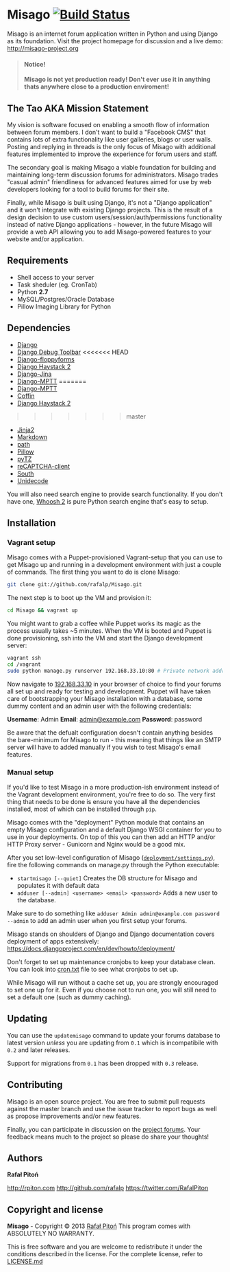 # Misago [![Build Status](https://travis-ci.org/rafalp/Misago.png?branch=master)](https://travis-ci.org/rafalp/Misago)

Misago is an internet forum application written in Python and using Django as its foundation. Visit the project homepage for discussion and a live demo: <http://misago-project.org>

> #### Notice!
>
> __Misago is not yet production ready! Don't ever use it in anything thats anywhere close to a production enviroment!__

The Tao AKA Mission Statement
-----------------------------

My vision is software focused on enabling a smooth flow of information between forum members. I don't want to build a "Facebook CMS" that contains lots of extra functionality like user galleries, blogs or user walls. Posting and replying in threads is the only focus of Misago with additional features implemented to improve the experience for forum users and staff.

The secondary goal is making Misago a viable foundation for building and maintaining long-term discussion forums for administrators. Misago trades "casual admin" friendliness for advanced features aimed for use by web developers looking for a tool to build forums for their site.

Finally, while Misago is built using Django, it's not a "Django application" and it won't integrate with existing Django projects. This is the result of a design decision to use custom users/session/auth/permissions functionality instead of native Django applications - however, in the future Misago will provide a web API allowing you to add Misago-powered features to your website and/or application.

Requirements
------------

* Shell access to your server
* Task sheduler (eg. CronTab)
* Python __2.7__
* MySQL/Postgres/Oracle Database
* Pillow Imaging Library for Python

Dependencies
------------

* [Django](http://djangoproject.com)
* [Django Debug Toolbar](https://github.com/django-debug-toolbar/django-debug-toolbar)
<<<<<<< HEAD
* [Django-floppyforms](https://github.com/brutasse/django-floppyforms)
* [Django Haystack 2](http://haystacksearch.org/)
* [Django-Jina](https://github.com/niwibe/django-jinja)
* [Django-MPTT](https://github.com/django-mptt/django-mptt)
=======
* [Django-MPTT](https://github.com/django-mptt/django-mptt)
* [Coffin](https://github.com/coffin/coffin)
* [Django Haystack 2](http://haystacksearch.org/)
>>>>>>> master
* [Jinja2](https://github.com/mitsuhiko/jinja2)
* [Markdown](http://pypi.python.org/pypi/Markdown)
* [path](http://pypi.python.org/pypi/path.py)
* [Pillow](http://pypi.python.org/pypi/Pillow/)
* [pyTZ](http://pypi.python.org/pypi/pytz/2012h)
* [reCAPTCHA-client](http://pypi.python.org/pypi/recaptcha-client)
* [South](http://south.aeracode.org)
* [Unidecode](http://pypi.python.org/pypi/Unidecode)

You will also need search engine to provide search functionality. If you don't have one, [Whoosh 2](https://pypi.python.org/pypi/Whoosh/) is pure Python search engine that's easy to setup.

Installation
------------

### Vagrant setup

Misago comes with a Puppet-provisioned Vagrant-setup that you can use to get Misago up and running in a development environment with just a couple of commands. The first thing you want to do is clone Misago:

```sh
git clone git://github.com/rafalp/Misago.git
```

The next step is to boot up the VM and provision it:

```sh
cd Misago && vagrant up
```

You might want to grab a coffee while Puppet works its magic as the process usually takes ~5 minutes. When the VM is booted and Puppet is done provisioning, ssh into the VM and start the Django development server:

```sh
vagrant ssh
cd /vagrant
sudo python manage.py runserver 192.168.33.10:80 # Private network address as per the Vagrant config
```

Now navigate to [192.168.33.10](http://192.168.33.10) in your browser of choice to find your forums all set up and ready for testing and development. Puppet will have taken care of bootstrapping your Misago installation with a database, some dummy content and an admin user with the following credentials:

__Username__: Admin
__Email__: admin@example.com
__Password__: password

Be aware that the defualt configuration doesn't contain anything besides the bare-minimum for Misago to run - this meaning that things like an SMTP server will have to added manually if you wish to test Misago's email features.

### Manual setup

If you'd like to test Misago in a more production-ish environment instead of the Vagrant development environment, you're free to do so. The very first thing that needs to be done is ensure you have all the dependencies installed, most of which can be installed through `pip`.

Misago comes with the "deployment" Python module that contains an empty Misago configuration and a default Django WSGI container for you to use in your deployments. On top of this you can then add an HTTP and/or HTTP Proxy server - Gunicorn and Nginx would be a good mix.

After you set low-level configuration of Misago ([`deployment/settings.py`](deployment/settings.py)), fire the following commands on manage.py through the Python executable:

* `startmisago [--quiet]`
  Creates the DB structure for Misago and populates it with default data
* `adduser [--admin] <username> <email> <password>`
  Adds a new user to the database.

Make sure to do something like `adduser Admin admin@example.com password --admin` to add an admin user when you first setup your forums.

Misago stands on shoulders of Django and Django documentation covers deployment of apps extensively: https://docs.djangoproject.com/en/dev/howto/deployment/

Don't forget to set up maintenance cronjobs to keep your database clean. You can look into [cron.txt](cron.txt) file to see what cronjobs to set up.

While Misago will run without a cache set up, you are strongly encouraged to set one up for it. Even if you choose not to run one, you will still need to set a default one (such as dummy caching).


Updating
--------

You can use the `updatemisago` command to update your forums database to latest version _unless_ you are updating from `0.1` which is incompatibile with `0.2` and later releases.

Support for migrations from `0.1` has been dropped with `0.3` release.

Contributing
------------

Misago is an open source project. You are free to submit pull requests against the master branch and use the issue tracker to report bugs as well as propose improvements and/or new features.

Finally, you can participate in discussion on the [project forums](http://misago-project.org). Your feedback means much to the project so please do share your thoughts!


Authors
-------

**Rafał Pitoń**

http://rpiton.com
http://github.com/rafalp
https://twitter.com/RafalPiton


Copyright and license
---------------------

__Misago__ - Copyright © 2013 [Rafał Pitoń](http://github.com/ralfp)
This program comes with ABSOLUTELY NO WARRANTY.

This is free software and you are welcome to redistribute it under the conditions described in the license.
For the complete license, refer to [LICENSE.md](LICENSE.md)
